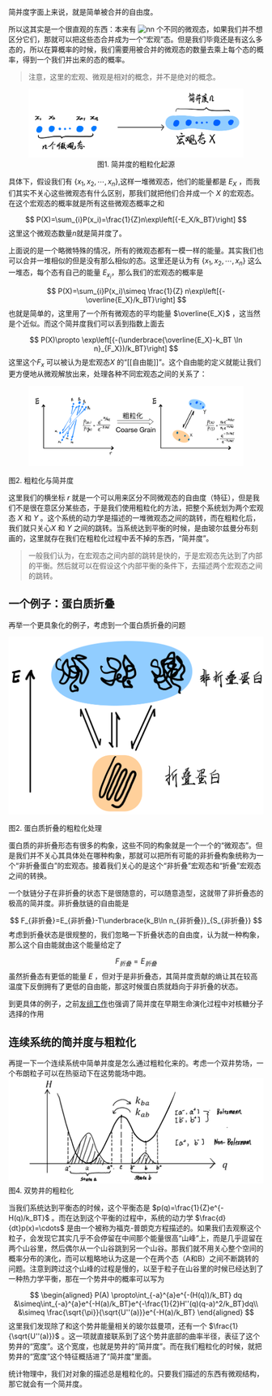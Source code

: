 简并度字面上来说，就是简单被合并的自由度。

所以这其实是一个很直观的东西：本来有 ![n](https://www.zhihu.com/equation?tex=n)n 个不同的微观态，如果我们并不想区分它们，那就可以把这些态合并成为一个“宏观”态。但是我们毕竟还是有这么多态的，所以在算概率的时候，我们需要用被合并的微观态的数量去乘上每个态的概率，得到一个我们并出来的态的概率。

> 注意，这里的宏观、微观是相对的概念，并不是绝对的概念。

<figure>
    <img src="../../imgs/简并度与粗粒化.png" alt="图1. 简并度的粗粒化起源" style="zoom:50%;" />
    <center>
		<figcaption>图1. 简并度的粗粒化起源</figcaption>
    </center>
</figure>


具体下，假设我们有 $\{x_1,x_2,\cdots,x_n\}$,这样一堆微观态，他们的能量都是 $E_X$ ，而我们其实不关心这些微观态有什么区别，那我们就把他们合并成一个 $X$ 的宏观态。在这个宏观态的概率就是所有这些微观态概率之和

$$
P(X)=\sum_{i}P(x_i)=\frac{1}{Z}n\exp\left[{-E_X/k_BT}\right]
$$
这里这个微观态数量$n$就是简并度了。

上面说的是一个略微特殊的情况，所有的微观态都有一模一样的能量。其实我们也可以合并一堆相似的但是没有那么相似的态。这里还是认为有 $\{x_1,x_2,\cdots,x_n\}$ 这么一堆态，每个态有自己的能量 $E_{x_i}$，那么我们的宏观态的概率是

$$
P(X)=\sum_{i}P(x_i)\simeq \frac{1}{Z} n\exp\left[{-\overline{E_X}/k_BT}\right]
$$
也就是简单的，这里用了一个所有微观态的平均能量 $\overline{E_X}$ ，这当然是个近似。而这个简并度我们可以丢到指数上面去

$$
P(X)\propto \exp\left[{-(\underbrace{\overline{E_X}-k_BT \ln n}_{F_X})/k_BT}\right]
$$
这里这个$F_x$ 可以被认为是宏观态$X$ 的“[[自由能]]”。这个自由能的定义就能让我们更方便地从微观解放出来，处理各种不同宏观态之间的关系了：

<figure>
<img src="../../imgs/多态简并度与粗粒化.png" style="zoom:80%;" />
</figure>
图2. 粗粒化与简并度

这里我们的横坐标 $r$ 就是一个可以用来区分不同微观态的自由度（特征），但是我们不是很在意区分某些态，于是我们使用粗粒化的方法，把整个系统划为两个宏观态 $X$ 和 $Y$ 。这个系统的动力学是描述的一堆微观态之间的跳转，而在粗粒化后，我们就只关心$X$ 和 $Y$ 之间的跳转。当系统达到平衡的时候，是由玻尔兹曼分布刻画的，这里就存在我们在粗粒化过程中丢不掉的东西，“简并度”。

> 一般我们认为，在宏观态之间内部的跳转是快的，于是宏观态先达到了内部的平衡。然后就可以在假设这个内部平衡的条件下，去描述两个宏观态之间的跳转。



## 一个例子：蛋白质折叠

再举一个更具象化的例子，考虑到一个蛋白质折叠的问题

![图1. 简并度的粗粒化起源](../../imgs/蛋白质折叠的粗粒化.png)

图2. 蛋白质折叠的粗粒化处理

蛋白质的非折叠形态有很多的构象，这些不同的构象就是一个一个的“微观态”。但是我们并不关心其具体处在哪种构象，那就可以把所有可能的非折叠构象统称为一个“非折叠蛋白”的宏观态。接着我们关心的是这个“非折叠”宏观态和“折叠”宏观态之间的转换。

一个肽链分子在非折叠的状态下是很随意的，可以随意造型，这就带了非折叠态的极高的简并度。非折叠肽链的自由能是

$$
F_{非折叠}=E_{非折叠}-T\underbrace{k_B\ln n_{非折叠}}_{S_{非折叠}} 
$$
考虑到折叠状态是很规整的，我们忽略一下折叠状态的自由度，认为就一种构象，那么这个自由能就由这个能量给定了

$$
F_{折叠}=E_{折叠}
$$
虽然折叠态有更低的能量 $E$ ，但对于是非折叠态，其简并度贡献的熵让其在较高温度下反倒拥有了更低的自由能，那这时候蛋白质就趋向于非折叠的状态。

到更具体的例子，之前[友组工作](https://www.nature.com/articles/s41467-021-22818-5www.nature.com)也强调了简并度在早期生命演化过程中对核糖分子选择的作用



## 连续系统的简并度与粗粒化

再提一下一个连续系统中简单并度是怎么通过粗粒化来的。考虑一个双井势场，一个布朗粒子可以在热驱动下在这势能场中跑。
![](../../imgs/bistable_kramers.png)
图4. 双势井的粗粒化

当我们系统达到平衡态的时候，这个平衡态是 $p(q)=\frac{1}{Z}e^{-H(q)/k_BT}$ 。而在达到这个平衡的过程中，系统的动力学 $\frac{d}{dt}p(x)=\cdots$ 是由一个被称为福克-普朗克方程描述的。如果我们去观察这个粒子，会发现它其实几乎不会停留在中间那个能量很高“山峰”上，而是几乎逗留在两个山谷里，然后偶尔从一个山谷跳到另一个山谷。那我们就不用关心整个空间的概率分布的演化，而可以粗略地认为这是一个在两个态（A和B）之间不断跳转的问题。注意到跨过这个山峰的过程是慢的，以至于粒子在山谷里的时候已经达到了一种热力学平衡，那在一个势井中的概率可以写为

$$
\begin{aligned} P(A) \propto\int_{-a}^{a}e^{-(H(q))/k_BT} dq &\simeq\int_{-a}^{a}e^{-H(a)/k_BT}e^{-\frac{1}{2}H''(q)(q-a)^2/k_BT}dq\\ &\simeq \frac{\sqrt{\pi}}{\sqrt{U''(a)}}e^{-H(a)/k_BT} \end{aligned}
$$
这里我们发现除了和这个势井能量相关的玻尔兹曼项，还有一个 $\frac{1}{\sqrt{U''(a)}}$ 。这一项就直接联系到了这个势井底部的曲率半径，表征了这个势井的“宽度”。这个宽度，也就是势井的“简并度”。而在我们粗粒化的时候，就把势井的“宽度”这个特征概括进了“简并度”里面。

统计物理中，我们对对象的描述总是粗粒化的。只要我们描述的东西有微观结构，那它就会有一个简并度。